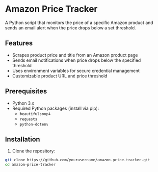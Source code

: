 # Amazon Price Tracker

A Python script that monitors the price of a specific Amazon product and sends an email alert when the price drops below a set threshold.

## Features
- Scrapes product price and title from an Amazon product page
- Sends email notifications when price drops below the specified threshold
- Uses environment variables for secure credential management
- Customizable product URL and price threshold

## Prerequisites
- Python 3.x
- Required Python packages (install via pip):
  - `beautifulsoup4`
  - `requests`
  - `python-dotenv`

## Installation
1. Clone the repository:
```bash
git clone https://github.com/yourusername/amazon-price-tracker.git
cd amazon-price-tracker
